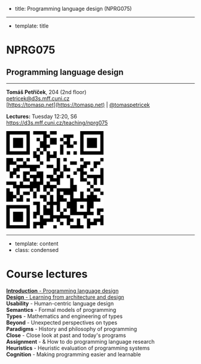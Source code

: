 - title: Programming language design (NPRG075)

*****************************************************************************************
- template: title

# NPRG075
## Programming language design

---

  **Tomáš Petříček**, 204 (2nd floor)  
_<i class="fa fa-envelope"></i>_ [petricek@d3s.mff.cuni.cz](mailto:petricek@d3s.mff.cuni.cz)  
_<i class="fa-solid fa-circle-right"></i>_ [https://tomasp.net](https://tomasp.net) | [@tomaspetricek](http://twitter.com/tomaspetricek)

**Lectures:** Tuesday 12:20, S6  
_<i class="fa-solid fa-circle-right"></i>_ https://d3s.mff.cuni.cz/teaching/nprg075

<img src="img/qr.png" id="qr" />

*****************************************************************************************
- template: content
- class: condensed

# Course lectures

[**Introduction** - Programming language design](intro.html)  
[**Design** - Learning from architecture and design](design.html)  
**Usability** - Human-centric language design  
**Semantics** - Formal models of programming     
**Types** - Mathematics and engineering of types   
**Beyond** - Unexpected perspectives on types   
**Paradigms** - History and philosophy of programming    
**Close** - Close look at past and today's programs    
**Assignment** - & How to do programming language research  
**Heuristics** - Heuristic evaluation of programming systems  
**Cognition** - Making programming easier and learnable  
